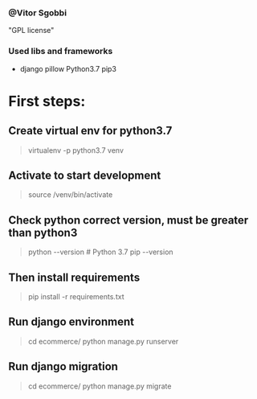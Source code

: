 ### @Vitor Sgobbi
"GPL license"
### Used libs and frameworks 
* django pillow Python3.7 pip3 

# First steps:
## Create virtual env for python3.7
> virtualenv -p python3.7 venv
## Activate to start development
> source /venv/bin/activate
## Check python correct version, must be greater than python3
> python --version # Python 3.7
> pip --version
## Then install requirements
> pip install -r requirements.txt

## Run django environment
> cd ecommerce/
> python manage.py runserver

## Run django migration
> cd ecommerce/
> python manage.py migrate
